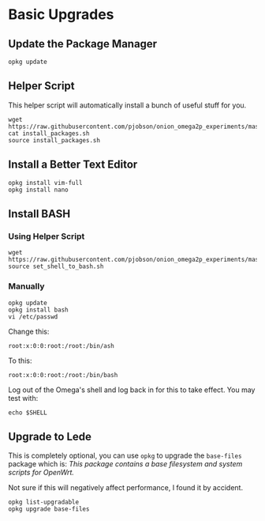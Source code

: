 # Basic Upgrades

## Update the Package Manager

    opkg update
    
## Helper Script

This helper script will automatically install a bunch of useful stuff for you.

    wget https://raw.githubusercontent.com/pjobson/onion_omega2p_experiments/master/bin/install_packages.sh
    cat install_packages.sh
    source install_packages.sh

## Install a Better Text Editor

    opkg install vim-full
    opkg install nano

## Install BASH

### Using Helper Script

    wget https://raw.githubusercontent.com/pjobson/onion_omega2p_experiments/master/bin/set_shell_to_bash.sh
    source set_shell_to_bash.sh

### Manually

    opkg update
    opkg install bash
    vi /etc/passwd

Change this:

    root:x:0:0:root:/root:/bin/ash

To this:

    root:x:0:0:root:/root:/bin/bash

Log out of the Omega's shell and log back in for this to take effect.  You may test with:

    echo $SHELL

## Upgrade to Lede

This is completely optional, you can use `opkg` to upgrade the `base-files` package which is: *This package contains a base filesystem and system scripts for OpenWrt.*

Not sure if this will negatively affect performance, I found it by accident.

    opkg list-upgradable
    opkg upgrade base-files



